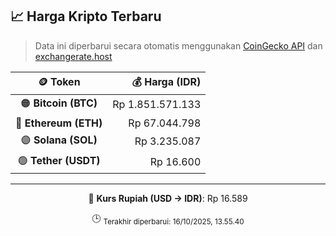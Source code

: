 

<!-- HARGA_KRIPTO -->
## 📈 Harga Kripto Terbaru

> Data ini diperbarui secara otomatis menggunakan [CoinGecko API](https://www.coingecko.com/) dan [exchangerate.host](https://exchangerate.host/)

<div align="center">

| 🪙 Token | 💰 Harga (IDR) |
|:------:|---------------:|
| 🟠 **Bitcoin (BTC)**   | Rp 1.851.571.133 |
| 🔵 **Ethereum (ETH)**  | Rp 67.044.798 |
| 🟣 **Solana (SOL)**    | Rp 3.235.087 |
| 🟢 **Tether (USDT)**   | Rp 16.600 |

---

💱 **Kurs Rupiah (USD → IDR)**: Rp 16.589

🕒 <sub>Terakhir diperbarui: 16/10/2025, 13.55.40</sub>

</div>
<!-- /HARGA_KRIPTO -->